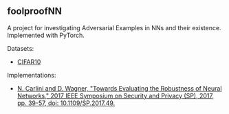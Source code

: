 ## foolproofNN
A project for  investigating Adversarial Examples in NNs and their existence. 
Implemented with PyTorch.

Datasets:
- [CIFAR10](https://www.cs.toronto.edu/~kriz/cifar.html)

Implementations:
- [N. Carlini and D. Wagner, "Towards Evaluating the Robustness of Neural Networks," 2017 IEEE Symposium on Security and Privacy (SP), 2017, pp. 39-57, doi: 10.1109/SP.2017.49.](https://ieeexplore.ieee.org/document/7958570)
